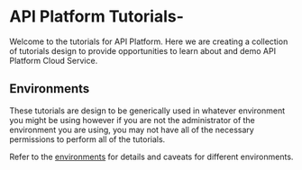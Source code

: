 # API Platform Tutorials-  

Welcome to the tutorials for API Platform.  Here we are creating a collection of tutorials design to provide opportunities to learn about and demo API Platform Cloud Service.

## Environments
These tutorials are design to be generically used in whatever environment you might be using however if you are not the administrator of the environment you are using, you may not have all of the necessary permissions to perform all of the tutorials.  

Refer to the [environments](./environments/README.md) for details and caveats for different environments.
